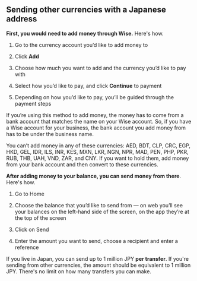 ## Sending other currencies with a Japanese address  
**First, you would need to add money through Wise.** Here's how. 

  1. Go to the currency account you’d like to add money to

  2. Click **Add**

  3. Choose how much you want to add and the currency you’d like to pay with

  4. Select how you’d like to pay, and click **Continue** to payment

  5. Depending on how you’d like to pay, you’ll be guided through the payment steps




If you’re using this method to add money, the money has to come from a bank account that matches the name on your Wise account. So, if you have a Wise account for your business, the bank account you add money from has to be under the business name. 

You can’t add money in any of these currencies: AED, BDT, CLP, CRC, EGP, HKD, GEL, IDR, ILS, INR, KES, MXN, LKR, NGN, NPR, MAD, PEN, PHP, PKR, RUB, THB, UAH, VND, ZAR, and CNY. If you want to hold them, add money from your bank account and then convert to these currencies. 

**After adding money to your balance, you can send money from there**. Here's how. 

  1. Go to Home

  2. Choose the balance that you’d like to send from — on web you’ll see your balances on the left-hand side of the screen, on the app they’re at the top of the screen

  3. Click on Send 

  4. Enter the amount you want to send, choose a recipient and enter a reference




If you live in Japan, you can send up to 1 million JPY **per transfer**. If you're sending from other currencies, the amount should be equivalent to 1 million JPY. There's no limit on how many transfers you can make.